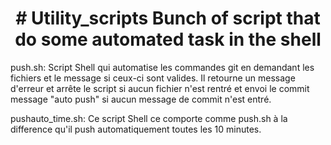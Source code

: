 <h1 align="center"> # Utility_scripts
 Bunch of script that do some automated task in the shell </h1>

push.sh: Script Shell qui automatise les commandes git en demandant les fichiers et le message si ceux-ci sont valides.
Il retourne un message d'erreur et arrête le script si aucun fichier n'est rentré et envoi le commit message "auto push"
si aucun message de commit n'est entré.

pushauto_time.sh: Ce script Shell ce comporte comme push.sh à la difference qu'il push automatiquement toutes les 10 minutes.

